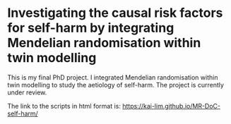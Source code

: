 # Investigating the causal risk factors for self-harm by integrating Mendelian randomisation within twin modelling

This is my final PhD project. I integrated Mendelian randomisation within twin modelling to study the aetiology of self-harm. The project is currently under review. 

The link to the scripts in html format is: https://kai-lim.github.io/MR-DoC-self-harm/ 
